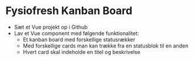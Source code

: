 # Fysiofresh Kanban Board

- Sæt et Vue projekt op i Github
- Lav et Vue component med følgende funktionalitet:
  - Et kanban board med forskellige statusrækker
  - Med forskellige cards man kan trække fra en statusblok til en anden
  - Hvert card skal indeholde en titel og beskrivelse

